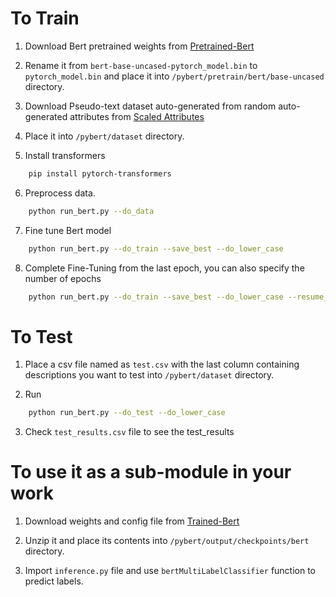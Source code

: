 # To Train 

1. Download Bert pretrained weights from [Pretrained-Bert](https://s3.amazonaws.com/models.huggingface.co/bert/bert-base-uncased-pytorch_model.bin) 

2. Rename it from `bert-base-uncased-pytorch_model.bin` to `pytorch_model.bin` and place it into `/pybert/pretrain/bert/base-uncased` directory.

3. Download Pseudo-text dataset auto-generated from random auto-generated attributes from [Scaled Attributes](https://drive.google.com/file/d/10pL7qyg_165yPykD59WuzXgP-57kS0Ty/view?usp=sharing)

4. Place it into `/pybert/dataset` directory.

5. Install transformers
```bash
    pip install pytorch-transformers
```

6. Preprocess data.
```bash
    python run_bert.py --do_data
```

7. Fine tune Bert model
```bash
    python run_bert.py --do_train --save_best --do_lower_case
```

8. Complete Fine-Tuning from the last epoch, you can also specify the number of epochs
```bash
    python run_bert.py --do_train --save_best --do_lower_case --resume_from_last_trial --epochs n_epochs
```


# To Test

1. Place a csv file named as `test.csv` with the last column containing descriptions you want to test into `/pybert/dataset` directory.

2. Run
```bash
    python run_bert.py --do_test --do_lower_case
```

3. Check `test_results.csv` file to see the test_results



# To use it as a sub-module in your work
1. Download weights and config file from [Trained-Bert](https://drive.google.com/drive/folders/1fCu8Lat0IN2FN8hF71ygUWTGEIqXJIR9?usp=sharing) 

2. Unzip it and place its contents into `/pybert/output/checkpoints/bert` directory.

3. Import `inference.py` file and use `bertMultiLabelClassifier` function to predict labels.
